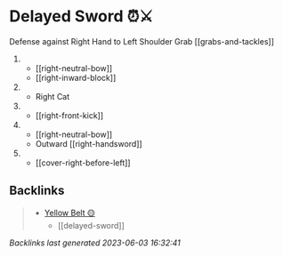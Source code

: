 # Delayed Sword ⏰⚔️

Defense against Right Hand to Left Shoulder Grab
[[grabs-and-tackles]]

1.  - [[right-neutral-bow]]
    - [[right-inward-block]]
2.  - Right Cat
3.  - [[right-front-kick]]
4.  - [[right-neutral-bow]]
    - Outward [[right-handsword]]
5.  - [[cover-right-before-left]]

## Backlinks

> - [Yellow Belt 🟡](..\belts\yellow.md)
>   - [[delayed-sword]]

_Backlinks last generated 2023-06-03 16:32:41_
